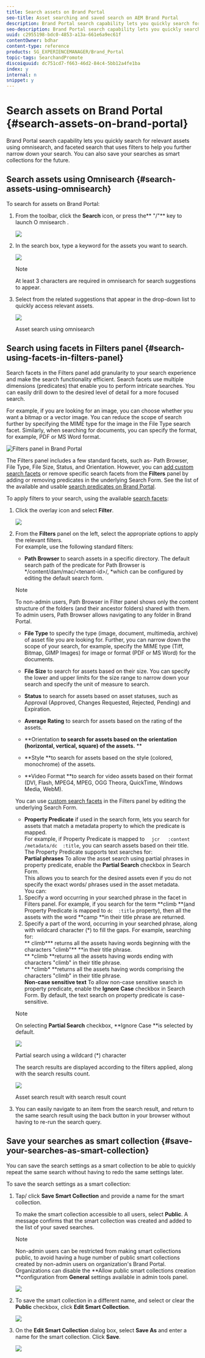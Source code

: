 ```yaml
---
title: Search assets on Brand Portal
seo-title: Asset searching and saved search on AEM Brand Portal
description: Brand Portal search capability lets you quickly search for relevant assets using omnisearch, and search filters help you further narrow down your search. Save your searches as smart collections for future.
seo-description: Brand Portal search capability lets you quickly search for relevant assets using omnisearch, and search filters help you further narrow down your search. Save your searches as smart collections for future.
uuid: c2955198-bdc0-4853-a13a-661e6a9ec61f
contentOwner: bdhar
content-type: reference
products: SG_EXPERIENCEMANAGER/Brand_Portal
topic-tags: SearchandPromote
discoiquuid: dc751cd7-f663-46d2-84c4-5bb12a4fe1ba
index: y
internal: n
snippet: y
---
```


# Search assets on Brand Portal {#search-assets-on-brand-portal}

Brand Portal search capability lets you quickly search for relevant assets using omnisearch, and faceted search that uses filters to help you further narrow down your search. You can also save your searches as smart collections for the future.

## Search assets using Omnisearch {#search-assets-using-omnisearch}

To search for assets on Brand Portal:

1. From the toolbar, click the **Search** icon, or press the** "/"** key to launch O  mnisearch .

   ![](assets/omnisearchicon-1.png)

1. In the search box, type a keyword for the assets you want to search. 

   ![](assets/omnisearch.png)

   >[!NOTE]
   >
   >At least 3 characters are required in omnisearch for search suggestions to appear.

1. Select from the related suggestions that appear in the drop-down list to quickly access relevant assets.

   ![](assets/assets-search-result.png)

   Asset search using omnisearch

## Search using facets in Filters panel {#search-using-facets-in-filters-panel}

Search facets in the Filters panel add granularity to your search experience and make the search functionality efficient. Search facets use multiple dimensions (predicates) that enable you to perform intricate searches. You can easily drill down to the desired level of detail for a more focused search.

For example, if you are looking for an image, you can choose whether you want a bitmap or a vector image. You can reduce the scope of search further by specifying the MIME type for the image in the File Type search facet. Similarly, when searching for documents, you can specify the format, for example, PDF or MS Word format.

![Filters panel in Brand Portal](assets/file-type-search.png "Filters panel in Brand Portal")

The Filters panel includes a few standard facets, such as- Path Browser, File Type, File Size, Status, and Orientation. However, you can [add custom search facets](../using/brand-portal-search-facets.md) or remove specific search facets from the **Filters** panel by adding or removing predicates in the underlying Search Form. See the list of the available and usable [search predicates on Brand Portal](../using/brand-portal-search-facets.md#list-of-search-predicates).

To apply filters to your search, using the available [search facets](../using/brand-portal-search-facets.md):

1. Click the overlay icon and select **Filter**.

   ![](assets/selectorrail-1.png)

1. From the **Filters** panel on the left, select the appropriate options to apply the relevant filters.   
   For example, use the following standard filters:

    * **Path Browser** to search assets in a specific directory. The default search path of the predicate for Path Browser is */content/dam/mac/&lt;tenant-id&gt;/, *which can be configured by editing the default search form.

   >[!NOTE]
   >
   >To non-admin users, Path Browser in Filter panel shows only the content structure of the folders (and their ancestor folders) shared with them.  
   >To admin users, Path Browser allows navigating to any folder in Brand Portal.

    * **File Type** to specify the type (image, document, multimedia, archive) of asset file you are looking for. Further, you can narrow down the scope of your search, for example, specify the MIME type (Tiff, Bitmap, GIMP Images) for image or format (PDF or MS Word) for the documents.
    * **File Size** to search for assets based on their size. You can specify the lower and upper limits for the size range to narrow down your search and specify the unit of measure to search.
    * **Status** to search for assets based on asset statuses, such as Approval (Approved, Changes Requested, Rejected, Pending) and Expiration.
    * **Average Rating** to search for assets based on the rating of the assets.
    * **Orientation **to search for assets based on the orientation (horizontal, vertical, square) of the assets.** **
    
    * **Style **to search for assets based on the style (colored, monochrome) of the assets.
    * **Video Format **to search for video assets based on their format (DVI, Flash, MPEG4, MPEG, OGG Theora, QuickTime, Windows Media, WebM).

   You can use [custom search facets](../using/brand-portal-search-facets.md) in the Filters panel by editing the underlying Search Form.

    * **Property Predicate** if used in the search form, lets you search for assets that match a metadata property to which the predicate is mapped.  
      For example, if Property Predicate is mapped to `  jcr   :content /metadata/dc  :title`, you can search assets based on their title.  
      The Property Predicate supports text searches for:  
      **Partial phrases** 
      To allow the asset search using partial phrases in property predicate, enable the **Partial Search** checkbox in Search Form.  
      This allows you to search for the desired assets even if you do not specify the exact words/ phrases used in the asset metadata.  
      You can:  
    1. Specify a word occurring in your searched phrase in the facet in Filters panel. For example, if you search for the term **climb **(and Property Predicate is mapped to `dc  :title` property), then all the assets with the word **camp **in their title phrase are returned.  
      2. Specify a part of the word, occurring in your searched phrase, along with wildcard character (&#42;) to fill the gaps. For example, searching for:  
      ** climb&#42;** returns all the assets having words beginning with the characters "climb"** **in their title phrase.  
      ** &#42;climb **returns all the assets having words ending with characters "climb" in their title phrase.  
      ** &#42;climb&#42; **returns all the assets having words comprising the characters "climb" in their title phrase.  
      **Non-case sensitive text** 
      To allow non-case sensitive search in property predicate, enable the **Ignore Case** checkbox in Search Form. By default, the text search on property predicate is case-sensitive.

   >[!NOTE]
   >
   >On selecting **Partial Search** checkbox, **Ignore Case **is selected by default.

   ![](assets/wildcard-prop-1.png)

   Partial search using a wildcard (*) character

   The search results are displayed according to the filters applied, along with the search results count.

   ![](assets/omnisearch-with-filters.png)

   Asset search result with search result count

1. You can easily navigate to an item from the search result, and return to the same search result using the back button in your browser without having to re-run the search query.

## Save your searches as smart collection {#save-your-searches-as-smart-collection}

You can save the search settings as a smart collection to be able to quickly repeat the same search without having to redo the same settings later.

To save the search settings as a smart collection:

1. Tap/ click **Save Smart Collection** and provide a name for the smart collection.

   To make the smart collection accessible to all users, select **Public**. A message confirms that the smart collection was created and added to the list of your saved searches.

   >[!NOTE]
   >
   >Non-admin users can be restricted from making smart collections public, to avoid having a huge number of public smart collections created by non-admin users on organization's Brand Portal. Organizations can disable the **Allow public smart collections creation **configuration from **General** settings available in admin tools panel.

   ![](assets/save_smartcollectionui.png)

1. To save the smart collection in a different name, and select or clear the **Public** checkbox, click **Edit Smart Collection**.

   ![](assets/edit_smartcollection.png)

1. On the **Edit Smart Collection** dialog box, select **Save As** and enter a name for the smart collection. Click **Save**.

   ![](assets/saveas_smartsearch.png)

